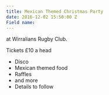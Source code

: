 ```yaml
---
title: Mexican Themed Christmas Party
date: 2016-12-02 15:50:00 Z
Field name: 
---
```


[](http://www.wirralrugbyclub.com)

at Wirralians Rugby Club.

Tickets £10 a head

* Disco
* Mexican themed food
* Raffles
* and more
* Details to follow


